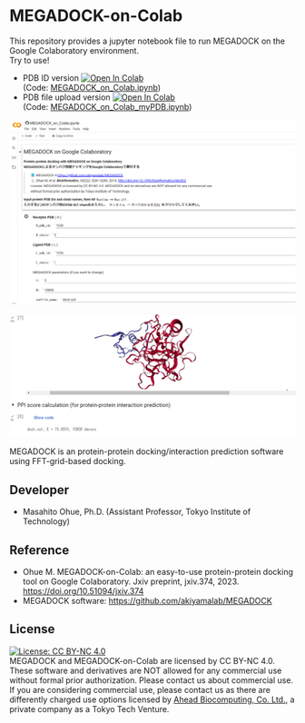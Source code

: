 # MEGADOCK-on-Colab
This repository provides a jupyter notebook file to run MEGADOCK on the Google Colaboratory environment.  
Try to use!  
* PDB ID version [![Open In Colab](https://colab.research.google.com/assets/colab-badge.svg)](http://colab.research.google.com/github/ohuelab/MEGADOCK-on-Colab/blob/main/MEGADOCK_on_Colab.ipynb)  
(Code: [MEGADOCK_on_Colab.ipynb](https://github.com/ohuelab/MEGADOCK-on-Colab/blob/main/MEGADOCK_on_Colab.ipynb))
* PDB file upload version [![Open In Colab](https://colab.research.google.com/assets/colab-badge.svg)](http://colab.research.google.com/github/ohuelab/MEGADOCK-on-Colab/blob/main/MEGADOCK_on_Colab_myPDB.ipynb)  
(Code: [MEGADOCK_on_Colab_myPDB.ipynb](https://github.com/ohuelab/MEGADOCK-on-Colab/blob/main/MEGADOCK_on_Colab_myPDB.ipynb))


<kbd><img src="https://github.com/ohuelab/MEGADOCK-on-Colab/blob/main/s1.png" width="800"></kbd>

<kbd><img src="https://github.com/ohuelab/MEGADOCK-on-Colab/blob/main/s2.png" width="800"></kbd>

MEGADOCK is an protein-protein docking/interaction prediction software using FFT-grid-based docking.  

## Developer
* Masahito Ohue, Ph.D. (Assistant Professor, Tokyo Institute of Technology)

## Reference
* Ohue M. MEGADOCK-on-Colab: an easy-to-use protein-protein docking tool on Google Colaboratory. Jxiv preprint, jxiv.374, 2023. https://doi.org/10.51094/jxiv.374
* MEGADOCK software: https://github.com/akiyamalab/MEGADOCK

## License
[![License: CC BY-NC 4.0](https://licensebuttons.net/l/by-nc/4.0/80x15.png)](https://creativecommons.org/licenses/by-nc/4.0/)  
MEGADOCK and MEGADOCK-on-Colab are licensed by CC BY-NC 4.0. These software and derivatives are NOT allowed for any commercial use without formal prior authorization. Please contact us about commercial use. If you are considering commercial use, please contact us as there are differently charged use options licensed by [Ahead Biocomputing, Co. Ltd.](https://ahead-biocomputing.co.jp/en/), a private company as a Tokyo Tech Venture.
